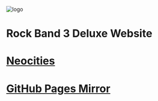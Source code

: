 ![logo](https://raw.githubusercontent.com/HMXMilohax/RB3DX-Site/main/docs/images/logo.gif)
# Rock Band 3 Deluxe Website
# [Neocities](https://lrbdeluxe.neocities.org/)
# [GitHub Pages Mirror](https://hmxmilohax.github.io/RB3DX-Site/)
